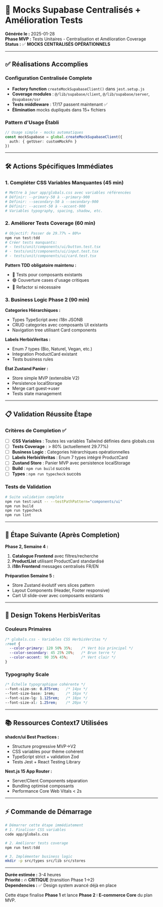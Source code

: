 # 🎯 Mocks Supabase Centralisés + Amélioration Tests

**Générée le :** 2025-01-28  
**Phase MVP :** Tests Unitaires - Centralisation et Amélioration Coverage
**Status :** ✅ **MOCKS CENTRALISÉS OPÉRATIONNELS**

---

## ✅ Réalisations Accomplies

### **Configuration Centralisée Complete**
- **Factory function** `createMockSupabaseClient()` dans `jest.setup.js` 
- **Coverage modules** : `@/lib/supabase/client`, `@/lib/supabase/server`, `@supabase/ssr`
- **Tests middleware** : 17/17 passent maintenant ✅
- **Élimination** mocks dupliqués dans 15+ fichiers

### **Pattern d'Usage Établi**
```typescript
// Usage simple - mocks automatiques
const mockSupabase = global.createMockSupabaseClient({
  auth: { getUser: customMockFn }
})
```

---

## 🛠️ Actions Spécifiques Immédiates

### 1. **Compléter CSS Variables Manquantes (45 min)**
```bash
# Mettre à jour app/globals.css avec variables référencées
# Définir: --primary-50 à --primary-900
# Définir: --secondary-50 à --secondary-900  
# Définir: --accent-50 à --accent-900
# Variables typography, spacing, shadow, etc.
```

### 2. **Améliorer Tests Coverage (60 min)**
```bash
# Objectif: Passer de 29.77% → 80%+
npm run test:tdd
# Créer tests manquants:
# - tests/unit/components/ui/button.test.tsx
# - tests/unit/components/ui/input.test.tsx
# - tests/unit/components/ui/card.test.tsx
```

**Pattern TDD obligatoire maintenu :**
- 🔴 Tests pour composants existants
- 🟢 Couverture cases d'usage critiques  
- 🔵 Refactor si nécessaire

### 3. **Business Logic Phase 2 (90 min)**

**Categories Hiérarchiques :**
- Types TypeScript avec i18n JSONB
- CRUD categories avec composants UI existants
- Navigation tree utilisant Card components

**Labels HerbisVeritas :**
- Enum 7 types (Bio, Naturel, Vegan, etc.)
- Integration ProductCard existant
- Tests business rules

**État Zustand Panier :**
- Store simple MVP (extensible V2)
- Persistence localStorage
- Merge cart guest→user
- Tests state management

---

## 📋 Validation Réussite Étape

### Critères de Completion ✅
- [ ] **CSS Variables** : Toutes les variables Tailwind définies dans globals.css
- [ ] **Tests Coverage** : > 80% (actuellement 29.77%)
- [ ] **Business Logic** : Categories hiérarchiques opérationnelles
- [ ] **Labels HerbisVeritas** : Enum 7 types intégré ProductCard
- [ ] **Zustand Store** : Panier MVP avec persistence localStorage
- [ ] **Build** : `npm run build` succès
- [ ] **Types** : `npm run typecheck` succès

### Tests de Validation
```bash
# Suite validation complète
npm run test:unit -- --testPathPattern="components/ui"
npm run build
npm run typecheck
npm run lint
```

---

## 🔄 Étape Suivante (Après Completion)

**Phase 2, Semaine 4 :**
1. **Catalogue Frontend** avec filtres/recherche
2. **ProductList** utilisant ProductCard standardisé
3. **i18n Frontend** messages centralisés FR/EN

**Préparation Semaine 5 :**
- Store Zustand évolutif vers slices pattern
- Layout Components (Header, Footer responsive)
- Cart UI slide-over avec composants existants

---

## 🎨 Design Tokens HerbisVeritas

### Couleurs Primaires
```css
/* globals.css - Variables CSS HerbisVeritas */
:root {
  --color-primary: 120 50% 35%;    /* Vert bio principal */
  --color-secondary: 45 25% 20%;   /* Brun terre */
  --color-accent: 90 35% 45%;      /* Vert clair */
}
```

### Typography Scale
```css
/* Échelle typographique cohérente */
--font-size-sm: 0.875rem;   /* 14px */
--font-size-base: 1rem;     /* 16px */
--font-size-lg: 1.125rem;   /* 18px */
--font-size-xl: 1.25rem;    /* 20px */
```

---

## 📚 Ressources Context7 Utilisées

**shadcn/ui Best Practices :**
- Structure progressive MVP→V2
- CSS variables pour thème cohérent
- TypeScript strict + validation Zod
- Tests Jest + React Testing Library

**Next.js 15 App Router :**
- Server/Client Components séparation
- Bundling optimisé composants
- Performance Core Web Vitals < 2s

---

## ⚡ Commande de Démarrage

```bash
# Démarrer cette étape immédiatement
# 1. Finaliser CSS variables
code app/globals.css

# 2. Améliorer tests coverage
npm run test:tdd

# 3. Implémenter business logic
mkdir -p src/types src/lib src/stores
```

---

**Durée estimée :** 3-4 heures  
**Priorité :** 🔥 **CRITIQUE** (transition Phase 1→2)  
**Dependencies :** ✅ Design system avancé déjà en place

Cette étape finalise **Phase 1** et lance **Phase 2 : E-commerce Core** du plan MVP.